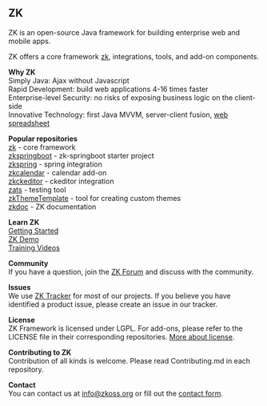 ## ZK
ZK is an open-source Java framework for building enterprise web and mobile apps.

ZK offers a core framework [zk](https://github.com/zkoss/zk), integrations, tools, and add-on components.

**Why ZK**\
Simply Java: Ajax without Javascript\
Rapid Development: build web applications 4-16 times faster\
Enterprise-level Security: no risks of exposing business logic on the client-side\
Innovative Technology: first Java MVVM, server-client fusion, [web spreadsheet](https://keikai.io/about)

**Popular repositories**\
[zk](https://github.com/zkoss/zk) - core framework\
[zkspringboot](https://github.com/zkoss/zkspringboot) - zk-springboot starter project\
[zkspring](https://github.com/zkoss/zkspring) - spring integration\
[zkcalendar](https://github.com/zkoss/zkcalendar) - calendar add-on\
[zkckeditor](https://github.com/zkoss/zkckeditor) - ckeditor integration\
[zats](https://github.com/zkoss/zats) - testing tool\
[zkThemeTemplate](https://github.com/zkoss/zkThemeTemplate) - tool for creating custom themes\
[zkdoc](https://github.com/zkoss/zkdoc) - ZK documentation

**Learn ZK**\
[Getting Started](https://www.zkoss.org/documentation#Getting_Started)\
[ZK Demo](https://www.zkoss.org/zkdemo/grid)\
[Training Videos](https://www.youtube.com/@zkframework3895/playlists)

**Community**\
If you have a question, join the [ZK Forum](https://forum.zkoss.org) and discuss with the community.

**Issues**\
We use [ZK Tracker](https://tracker.zkoss.org/secure/BrowseProjects.jspa?selectedCategory=all&selectedProjectType=all) for most of our projects. If you believe you have identified a product issue, please create an issue in our tracker.

**License**\
ZK Framework is licensed under LGPL. For add-ons, please refer to the LICENSE file in their corresponding repositories. [More about license](https://www.zkoss.org/license).

**Contributing to ZK**\
Contribution of all kinds is welcome. Please read Contributing.md in each repository.

**Contact**\
You can contact us at info@zkoss.org or fill out the [contact form](https://www.zkoss.org/support/about/contact).
